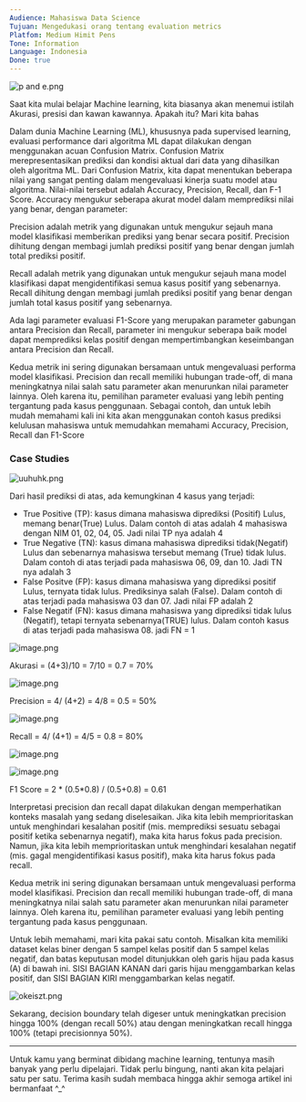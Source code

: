 ```yaml
---
Audience: Mahasiswa Data Science
Tujuan: Mengedukasi orang tentang evaluation metrics
Platfom: Medium Himit Pens
Tone: Information
Language: Indonesia
Done: true
---
```

![p and e.png](https://codahosted.io/docs/7V84xY4hnz/blobs/bl-c43mj7tcX3/7ff5fa9fedb7df76cad4959127476aa9fabec7979d682265afa9f0dd528905a7e1c510a45081976e22421e621ae18c25ecd1c9b5ca32068c1328c7d530779d2bd0c7a603609d87fea5233b764720f2e84a866aeaadc87409666734edb6d9a5ceb601c0a4)

Saat kita mulai belajar Machine learning, kita biasanya akan menemui istilah Akurasi, presisi dan kawan kawannya. Apakah itu? Mari kita bahas

Dalam dunia Machine Learning (ML), khususnya pada supervised learning, evaluasi performance dari algoritma ML dapat dilakukan dengan menggunakan acuan Confusion Matrix. Confusion Matrix merepresentasikan prediksi dan kondisi aktual dari data yang dihasilkan oleh algoritma ML. Dari Confusion Matrix, kita dapat menentukan beberapa nilai yang sangat penting dalam mengevaluasi kinerja suatu model atau algoritma. Nilai-nilai tersebut adalah Accuracy, Precision, Recall, dan F-1 Score. Accuracy mengukur seberapa akurat model dalam memprediksi nilai yang benar, dengan parameter:

Precision adalah metrik yang digunakan untuk mengukur sejauh mana model klasifikasi memberikan prediksi yang benar secara positif. Precision dihitung dengan membagi jumlah prediksi positif yang benar dengan jumlah total prediksi positif.

Recall adalah metrik yang digunakan untuk mengukur sejauh mana model klasifikasi dapat mengidentifikasi semua kasus positif yang sebenarnya. Recall dihitung dengan membagi jumlah prediksi positif yang benar dengan jumlah total kasus positif yang sebenarnya.

Ada lagi parameter evaluasi F1-Score yang merupakan parameter gabungan antara Precision dan Recall, parameter ini mengukur seberapa baik model dapat memprediksi kelas positif dengan mempertimbangkan keseimbangan antara Precision dan Recall.

Kedua metrik ini sering digunakan bersamaan untuk mengevaluasi performa model klasifikasi. Precision dan recall memiliki hubungan trade-off, di mana meningkatnya nilai salah satu parameter akan menurunkan nilai parameter lainnya. Oleh karena itu, pemilihan parameter evaluasi yang lebih penting tergantung pada kasus penggunaan. Sebagai contoh, dan untuk lebih mudah memahami kali ini kita akan menggunakan contoh kasus prediksi kelulusan mahasiswa untuk memudahkan memahami Accuracy, Precision, Recall dan F1-Score

### Case Studies

![uuhuhk.png](https://codahosted.io/docs/7V84xY4hnz/blobs/bl-jX23oY6US8/8905023b45823c5767537452e3e6043126d2370108363a168dd02446c0f5d2fd4fda5772aac74a477b263671ac1fb08fc5049306c592282e80b01ab3a3c7a58cc8adc8acf6889dab44ac9fc79e062a32a93c830e62f6baeaf543e5c86dedfa0c1b77b60c)

Dari hasil prediksi di atas, ada kemungkinan 4 kasus yang terjadi:

- True Positive (TP): kasus dimana mahasiswa diprediksi (Positif) Lulus, memang benar(True) Lulus. Dalam contoh di atas adalah 4 mahasiswa dengan NIM 01, 02, 04, 05. Jadi nilai TP nya adalah 4
- True Negative (TN): kasus dimana mahasiswa diprediksi tidak(Negatif) Lulus dan sebenarnya mahasiswa tersebut memang (True) tidak lulus. Dalam contoh di atas terjadi pada mahasiswa 06, 09, dan 10. Jadi TN nya adalah 3
- False Positve (FP): kasus dimana mahasiswa yang diprediksi positif Lulus, ternyata tidak lulus. Prediksinya salah (False). Dalam contoh di atas terjadi pada mahasiswa 03 dan 07. Jadi nilai FP adalah 2
- False Negatif (FN): kasus dimana mahasiswa yang diprediksi tidak lulus (Negatif), tetapi ternyata sebenarnya(TRUE) lulus. Dalam contoh kasus di atas terjadi pada mahasiswa 08. jadi FN = 1

![image.png](https://codahosted.io/docs/7V84xY4hnz/blobs/bl-bufeEcfchX/0afa56243b35e2dc1c403dd78c6d2d89c7b27e23342ee173a36f8e9c942f99e7c6dd2336df95c0c86cc56b045b0ba4b422d7d699fc2b81201554eaed646f048e6b4ad92974bc580f3029b42586f3b77b561e49f8f7f2fe4996ef4d01aec1c5c54ad47473)

Akurasi = (4+3)/10 = 7/10 = 0.7 = 70%

![image.png](https://codahosted.io/docs/7V84xY4hnz/blobs/bl-1auckLAAkY/887621c2d98cb07054bede129441847f9f6865cddaf634e0ab1cd3d7d601db47c3b852a134c0944ef20ebce6b1fdf59bac24ffe5a8a35fb2375e9293e00429b530309d56c7b293a22513f3021d40b07393997ff85485080bc6eb7c46dded4e21c821a87f)

Precision = 4/ (4+2) = 4/8 = 0.5 = 50%

![image.png](https://codahosted.io/docs/7V84xY4hnz/blobs/bl-Cb3P0AuHZl/8e42bf209e0c735b74c2b06e6dd6dd563900078990e0941efcd81006e13d77a79b7425965b5edebbefa3108d8ab4427c818c0ad43b641055432a073d59c71b45a1746c9989e019fb97a8d92cb690a214e4ab0fc8f08b626648a96783fd7bbbafa314a445)

Recall = 4/ (4+1) = 4/5 = 0.8 = 80%

![image.png](https://codahosted.io/docs/7V84xY4hnz/blobs/bl-g7U4IN0nut/7132bb93a142975f608469a729d691612c48efbee8ac530ff342b9853aea1ceb3a3353f6cdb1b35e0022527961c5d2006e2de37d463eb7fed06f2dabe04abca0c53a42fcce77c52d4dfa556cbd91eb247ad65b6a2bce471875468002c0e2e94f9a73f59f)

![image.png](https://codahosted.io/docs/7V84xY4hnz/blobs/bl-wNrkUxjDP-/a053d70421f2d82e1085d339659e95d6994054c337e0a2e69a1d7f6286b2ebe83e77685a8daddfd9a2b268e4465f3e7f0ca2e6865048f6f86aa939068d0b3739db5c6e604dcdbb2ec51eb4728ee87dca32be3de98cc7c86270b8590acf67ee7d9270e8a4)

F1 Score = 2 * (0.5*0.8) / (0.5+0.8) = 0.61

Interpretasi precision dan recall dapat dilakukan dengan memperhatikan konteks masalah yang sedang diselesaikan. Jika kita lebih memprioritaskan untuk menghindari kesalahan positif (mis. memprediksi sesuatu sebagai positif ketika sebenarnya negatif), maka kita harus fokus pada precision. Namun, jika kita lebih memprioritaskan untuk menghindari kesalahan negatif (mis. gagal mengidentifikasi kasus positif), maka kita harus fokus pada recall.

Kedua metrik ini sering digunakan bersamaan untuk mengevaluasi performa model klasifikasi. Precision dan recall memiliki hubungan trade-off, di mana meningkatnya nilai salah satu parameter akan menurunkan nilai parameter lainnya. Oleh karena itu, pemilihan parameter evaluasi yang lebih penting tergantung pada kasus penggunaan.

Untuk lebih memahami, mari kita pakai satu contoh. Misalkan kita memiliki dataset kelas biner dengan 5 sampel kelas positif dan 5 sampel kelas negatif, dan batas keputusan model ditunjukkan oleh garis hijau pada kasus (A) di bawah ini. SISI BAGIAN KANAN dari garis hijau menggambarkan kelas positif, dan SISI BAGIAN KIRI menggambarkan kelas negatif.

![okeiszt.png](https://codahosted.io/docs/7V84xY4hnz/blobs/bl-0Kxo4GKepJ/72d16f7a398a16f3a3f09535a7c6283f7d16b9dc2c798d01600e8a7dc9ae59f28db47679be38e78347c9eee340c7df39596eec00db7bc4c7f47ef367946788b05a38c11f4330f9585854121cf6ad747db8d51897a0c39c83359a9fd3f1162243e9ed1df0)

Sekarang, decision boundary telah digeser untuk meningkatkan precision hingga 100% (dengan recall 50%) atau dengan meningkatkan recall hingga 100% (tetapi precisionnya 50%).

---

Untuk kamu yang berminat dibidang machine learning, tentunya masih banyak yang perlu dipelajari. Tidak perlu bingung, nanti akan kita pelajari satu per satu. Terima kasih sudah membaca hingga akhir semoga artikel ini bermanfaat ^_^